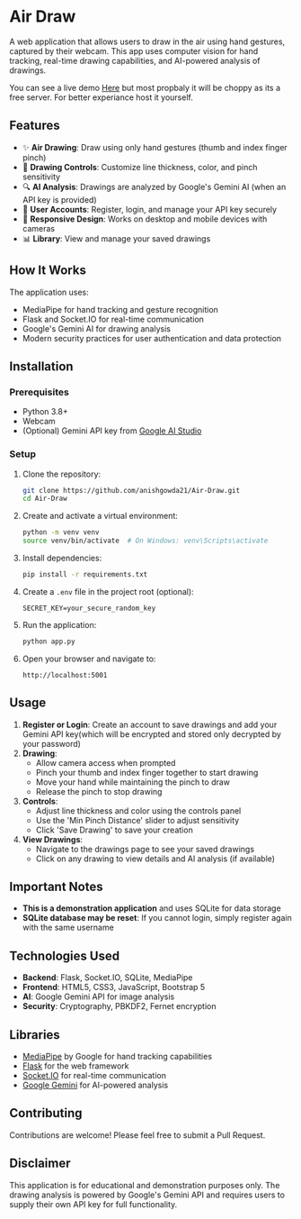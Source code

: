 # Air Draw

A web application that allows users to draw in the air using hand gestures, captured by their webcam. This app uses computer vision for hand tracking, real-time drawing capabilities, and AI-powered analysis of drawings.

You can see a live demo [Here](https://bit.ly/air-draw) but most propbaly it will be choppy as its a free server. For better experiance host it yourself.

## Features

- ✨ **Air Drawing**: Draw using only hand gestures (thumb and index finger pinch)
- 🎨 **Drawing Controls**: Customize line thickness, color, and pinch sensitivity
- 🔍 **AI Analysis**: Drawings are analyzed by Google's Gemini AI (when an API key is provided)
- 🔐 **User Accounts**: Register, login, and manage your API key securely
- 📱 **Responsive Design**: Works on desktop and mobile devices with cameras
- 📊 **Library**: View and manage your saved drawings

## How It Works

The application uses:

- MediaPipe for hand tracking and gesture recognition
- Flask and Socket.IO for real-time communication
- Google's Gemini AI for drawing analysis
- Modern security practices for user authentication and data protection

## Installation

### Prerequisites

- Python 3.8+
- Webcam
- (Optional) Gemini API key from [Google AI Studio](https://aistudio.google.com/app/apikey)

### Setup

1. Clone the repository:

   ```bash
   git clone https://github.com/anishgowda21/Air-Draw.git
   cd Air-Draw
   ```

2. Create and activate a virtual environment:

   ```bash
   python -m venv venv
   source venv/bin/activate  # On Windows: venv\Scripts\activate
   ```

3. Install dependencies:

   ```bash
   pip install -r requirements.txt
   ```

4. Create a `.env` file in the project root (optional):

   ```
   SECRET_KEY=your_secure_random_key
   ```

5. Run the application:

   ```bash
   python app.py
   ```

6. Open your browser and navigate to:
   ```
   http://localhost:5001
   ```

## Usage

1. **Register or Login**: Create an account to save drawings and add your Gemini API key(which will be encrypted and stored only decrypted by your password)
2. **Drawing**:
   - Allow camera access when prompted
   - Pinch your thumb and index finger together to start drawing
   - Move your hand while maintaining the pinch to draw
   - Release the pinch to stop drawing
3. **Controls**:
   - Adjust line thickness and color using the controls panel
   - Use the 'Min Pinch Distance' slider to adjust sensitivity
   - Click 'Save Drawing' to save your creation
4. **View Drawings**:
   - Navigate to the drawings page to see your saved drawings
   - Click on any drawing to view details and AI analysis (if available)

## Important Notes

- **This is a demonstration application** and uses SQLite for data storage
- **SQLite database may be reset**: If you cannot login, simply register again with the same username


## Technologies Used

- **Backend**: Flask, Socket.IO, SQLite, MediaPipe
- **Frontend**: HTML5, CSS3, JavaScript, Bootstrap 5
- **AI**: Google Gemini API for image analysis
- **Security**: Cryptography, PBKDF2, Fernet encryption


## Libraries

- [MediaPipe](https://mediapipe.dev/) by Google for hand tracking capabilities
- [Flask](https://flask.palletsprojects.com/) for the web framework
- [Socket.IO](https://socket.io/) for real-time communication
- [Google Gemini](https://ai.google.dev/) for AI-powered analysis

## Contributing

Contributions are welcome! Please feel free to submit a Pull Request.

## Disclaimer

This application is for educational and demonstration purposes only. The drawing analysis is powered by Google's Gemini API and requires users to supply their own API key for full functionality.

